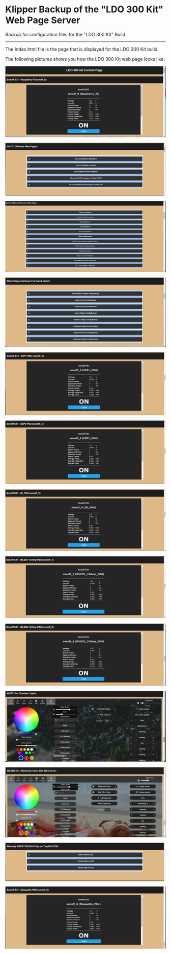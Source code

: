 # Klipper Backup of the "LDO 300 Kit" Web Page Server

Backup for configuration files for the "LDO 300 Kit" Build 

---

The Index.html file is the page that is displayed for the LDO 300 Kit build.

The following pictures shows you how the LDO 300 Kit web page looks like:

![section 1](images/Section_1.jpg)

![section 2](images/Section_2.jpg)

![section 3](images/Section_3.jpg)

![section 4](images/Section_4.jpg)

![section 5](images/Section_5.jpg)

![section 6](images/Section_6.jpg)

![section 7](images/Section_7.jpg)

![section 8](images/Section_8.jpg)

![section 9](images/Section_9.jpg)

![section 10](images/Section_10.jpg)

![section 11](images/Section_11.jpg)

![section 12](images/Section_12.jpg)

![section 13](images/Section_13.jpg)
